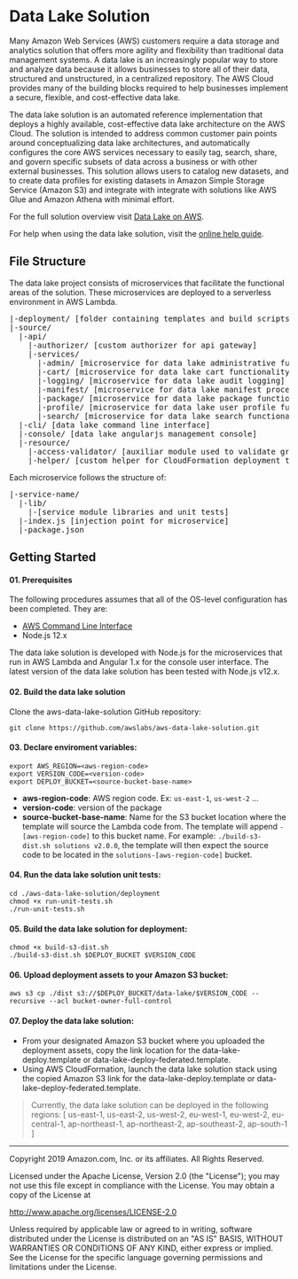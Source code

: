 # Data Lake Solution

Many Amazon Web Services (AWS) customers require a data storage and analytics solution that offers more agility and flexibility than traditional data management systems. A data lake is an increasingly popular way to store and analyze data because it allows businesses to store all of their data, structured and unstructured, in a centralized repository. The AWS Cloud provides many of the building blocks required to help businesses implement a secure, flexible, and cost-effective data lake.

The data lake solution is an automated reference implementation that deploys a highly available, cost-effective data lake architecture on the AWS Cloud.  The solution is intended to address common customer pain points around conceptualizing data lake architectures, and automatically configures the core AWS services necessary to easily tag, search, share, and govern specific subsets of data across a business or with other external businesses. This solution allows users to catalog new datasets, and to create data profiles for existing datasets in Amazon Simple Storage Service (Amazon S3) and integrate with integrate with solutions like AWS Glue and Amazon Athena with minimal effort.

For the full solution overview visit [Data Lake on AWS](https://aws.amazon.com/answers/big-data/data-lake-solution).

For help when using the data lake solution, visit the [online help guide](http://docs.awssolutionsbuilder.com/data-lake/).

## File Structure
The data lake project consists of microservices that facilitate the functional areas of the solution. These microservices are deployed to a serverless environment in AWS Lambda.

<pre>
|-deployment/ [folder containing templates and build scripts]
|-source/
  |-api/
    |-authorizer/ [custom authorizer for api gateway]
    |-services/
      |-admin/ [microservice for data lake administrative functionality]
      |-cart/ [microservice for data lake cart functionality]
      |-logging/ [microservice for data lake audit logging]
      |-manifest/ [microservice for data lake manifest processing]
      |-package/ [microservice for data lake package functionality]
      |-profile/ [microservice for data lake user profile functionality]
      |-search/ [microservice for data lake search functionality]
  |-cli/ [data lake command line interface]
  |-console/ [data lake angularjs management console]
  |-resource/
    |-access-validator/ [auxiliar module used to validate granular permissions]
    |-helper/ [custom helper for CloudFormation deployment template]
</pre>
Each microservice follows the structure of:

<pre>
|-service-name/
  |-lib/
    |-[service module libraries and unit tests]
  |-index.js [injection point for microservice]
  |-package.json
</pre>

## Getting Started

#### 01. Prerequisites
The following procedures assumes that all of the OS-level configuration has been completed. They are:

* [AWS Command Line Interface](https://aws.amazon.com/cli/)
* Node.js 12.x

The data lake solution is developed with Node.js for the microservices that run in AWS Lambda and Angular 1.x for the console user interface. The latest version of the data lake solution has been tested with Node.js v12.x.

#### 02. Build the data lake solution
Clone the aws-data-lake-solution GitHub repository:

```
git clone https://github.com/awslabs/aws-data-lake-solution.git
```

#### 03. Declare enviroment variables:

```
export AWS_REGION=<aws-region-code>
export VERSION_CODE=<version-code>
export DEPLOY_BUCKET=<source-bucket-base-name>
```
- **aws-region-code**: AWS region code. Ex: ```us-east-1```, ```us-west-2``` ...
- **version-code**: version of the package
- **source-bucket-base-name**: Name for the S3 bucket location where the template will source the Lambda code from. The template will append ```-[aws-region-code]``` to this bucket name. For example: ```./build-s3-dist.sh solutions v2.0.0```, the template will then expect the source code to be located in the ```solutions-[aws-region-code]``` bucket.

#### 04. Run the data lake solution unit tests:
```
cd ./aws-data-lake-solution/deployment
chmod +x run-unit-tests.sh
./run-unit-tests.sh
```

#### 05. Build the data lake solution for deployment:
```
chmod +x build-s3-dist.sh
./build-s3-dist.sh $DEPLOY_BUCKET $VERSION_CODE
```

#### 06. Upload deployment assets to your Amazon S3 bucket:
```
aws s3 cp ./dist s3://$DEPLOY_BUCKET/data-lake/$VERSION_CODE --recursive --acl bucket-owner-full-control
```

#### 07. Deploy the data lake solution:
* From your designated Amazon S3 bucket where you uploaded the deployment assets, copy the link location for the data-lake-deploy.template or data-lake-deploy-federated.template.
* Using AWS CloudFormation, launch the data lake solution stack using the copied Amazon S3 link for the data-lake-deploy.template or data-lake-deploy-federated.template.

> Currently, the data lake solution can be deployed in the following regions: [ us-east-1, us-east-2, us-west-2, eu-west-1, eu-west-2, eu-central-1, ap-northeast-1, ap-northeast-2, ap-southeast-2, ap-south-1 ]

***

Copyright 2019 Amazon.com, Inc. or its affiliates. All Rights Reserved.

Licensed under the Apache License, Version 2.0 (the "License"); you may not use this file except in compliance with the License. You may obtain a copy of the License at

http://www.apache.org/licenses/LICENSE-2.0 

Unless required by applicable law or agreed to in writing, software distributed under the License is distributed on an "AS IS" BASIS, WITHOUT WARRANTIES OR CONDITIONS OF ANY KIND, either express or implied. See the License for the specific language governing permissions and limitations under the License.
